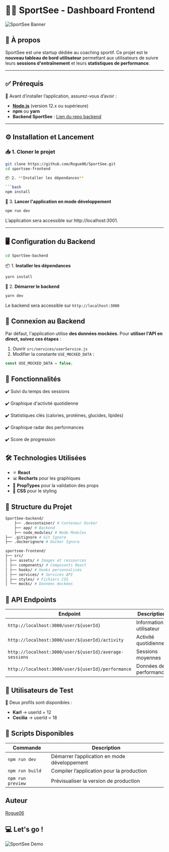 # 🏋️‍♂️ SportSee - Dashboard Frontend

![SportSee Banner](https://user.oc-static.com/upload/2020/08/18/15977560509272_logo%20%285%29.png)

## 📖 À propos

SportSee est une startup dédiée au coaching sportif. Ce projet est le **nouveau tableau de bord utilisateur** permettant aux utilisateurs de suivre leurs **sessions d'entraînement** et leurs **statistiques de performance**.

---

## ✅ Prérequis

📌 Avant d’installer l’application, assurez-vous d’avoir :

- **[Node.js](https://nodejs.org/)** (version 12.x ou supérieure)
- **npm** ou **yarn**
- **Backend SportSee** : [Lien du repo backend](https://github.com/OpenClassrooms-Student-Center/P9-front-end-dashboard)

---

## ⚙️ Installation et Lancement

### 📥 **1. Cloner le projet**

````bash
git clone https://github.com/Rogue06/SportSee.git
cd sportsee-frontend

📦 2. **Installer les dépendances**

```bash
npm install
````

🚀 3. **Lancer l'application en mode développement**

```bash
npm run dev
```

L’application sera accessible sur http://localhost:3001.

---

## 🖥️ Configuration du Backend

```bash
cd SportSee-backend
```

📦 1. **Installer les dépendances**

```bash
yarn install
```

🔄 2. **Démarrer le backend**

```bash
yarn dev
```

Le backend sera accessible sur `http://localhost:3000`

## 🔌 Connexion au Backend

Par défaut, l'application utilise **des données mockées**. Pour **utiliser l'API en direct, suivez ces étapes** :

1. Ouvrir `src/services/userService.js`
2. Modifier la constante `USE_MOCKED_DATA` :

```javascript
const USE_MOCKED_DATA = false;
```

## 🎯 Fonctionnalités

✔️ Suivi du temps des sessions

✔️ Graphique d'activité quotidienne

✔️ Statistiques clés (calories, protéines, glucides, lipides)

✔️ Graphique radar des performances

✔️ Score de progression

## 🛠️ Technologies Utilisées

- ⚛️ **React**
- 📊 **Recharts** pour les graphiques
- 🔄 **PropTypes** pour la validation des props
- 🎨 **CSS** pour le styling

## 📂 Structure du Projet

```bash
SportSee-backend/
    ├── .devcontainer/ # Conteneur Docker
    ├── app/ # Backend
    ├── node_modules/ # Node Modules
├── .gitignore # Git Ignore
├── .dockerignore # Docker Ignore


```

```bash
sportsee-frontend/
├── src/
│ ├── assets/ # Images et ressources
│ ├── components/ # Composants React
│ ├── hooks/ # Hooks personnalisés
│ ├── services/ # Services API
│ ├── styles/ # Fichiers CSS
│ └── mocks/ # Données mockées
```

## 🔗 API Endpoints

| Endpoint                                                | Description              |
| ------------------------------------------------------- | ------------------------ |
| `http://localhost:3000/user/${userId}`                  | Informations utilisateur |
| `http://localhost:3000/user/${userId}/activity`         | Activité quotidienne     |
| `http://localhost:3000/user/${userId}/average-sessions` | Sessions moyennes        |
| `http://localhost:3000/user/${userId}/performance`      | Données de performance   |

## 👥 Utilisateurs de Test

📌 Deux profils sont disponibles :

- **Karl** → userId = 12
- **Cecilia** → userId = 18

## 🎯 Scripts Disponibles

| Commande          | Description                                  |
| ----------------- | -------------------------------------------- |
| `npm run dev`     | Démarrer l’application en mode développement |
| `npm run build`   | Compiler l’application pour la production    |
| `npm run preview` | Prévisualiser la version de production       |

## Auteur

[Rogue06](https://github.com/Rogue06)

## 💻 Let's go !

![SportSee Demo](https://media.giphy.com/media/v1.Y2lkPTc5MGI3NjExOGIyN3pia2dibXMzNXhmcnh1YmU2c2VhdXZjYXN4bGJpYmhuNnFtdSZlcD12MV9naWZzX3NlYXJjaCZjdD1n/BpGWitbFZflfSUYuZ9/giphy.gif)
